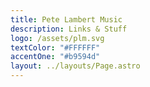 ```yaml
---
title: Pete Lambert Music
description: Links & Stuff
logo: /assets/plm.svg
textColor: "#FFFFFF"
accentOne: "#b9594d"
layout: ../layouts/Page.astro
---
```

